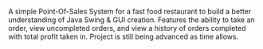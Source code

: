 A simple Point-Of-Sales System for a fast food restaurant to build a better understanding of Java Swing & GUI creation.
Features the ability to take an order, view uncompleted orders, and view a history of orders completed with total profit taken in. 
Project is still being advanced as time allows.

